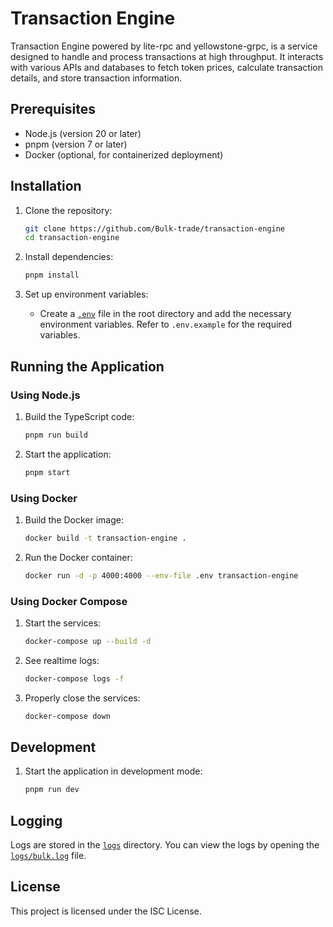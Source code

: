# Transaction Engine

Transaction Engine powered by lite-rpc and yellowstone-grpc, is a service designed to handle and process transactions at high throughput. It interacts with various APIs and databases to fetch token prices, calculate transaction details, and store transaction information.


## Prerequisites

- Node.js (version 20 or later)
- pnpm (version 7 or later)
- Docker (optional, for containerized deployment)

## Installation

1. Clone the repository:
    ```sh
    git clone https://github.com/Bulk-trade/transaction-engine
    cd transaction-engine
    ```

2. Install dependencies:
    ```sh
    pnpm install
    ```

3. Set up environment variables:
    - Create a [`.env`](command:_github.copilot.openRelativePath?%5B%7B%22scheme%22%3A%22file%22%2C%22authority%22%3A%22%22%2C%22path%22%3A%22%2FUsers%2Fmac%2FDesktop%2FBULK%2Ftransaction-engine%2F.env%22%2C%22query%22%3A%22%22%2C%22fragment%22%3A%22%22%7D%5D "/Users/mac/Desktop/BULK/transaction-engine/.env") file in the root directory and add the necessary environment variables. Refer to `.env.example` for the required variables.

## Running the Application

### Using Node.js

1. Build the TypeScript code:
    ```sh
    pnpm run build
    ```

2. Start the application:
    ```sh
    pnpm start
    ```

### Using Docker

1. Build the Docker image:
    ```sh
    docker build -t transaction-engine .
    ```

2. Run the Docker container:
    ```sh
    docker run -d -p 4000:4000 --env-file .env transaction-engine
    ```

### Using Docker Compose

1. Start the services:
    ```sh
    docker-compose up --build -d
    ```

2. See realtime logs:
    ```sh
    docker-compose logs -f
    ```

3. Properly close the services:
    ```sh
    docker-compose down
    ```

## Development

1. Start the application in development mode:
    ```sh
    pnpm run dev
    ```

## Logging

Logs are stored in the [`logs`](command:_github.copilot.openRelativePath?%5B%7B%22scheme%22%3A%22file%22%2C%22authority%22%3A%22%22%2C%22path%22%3A%22%2FUsers%2Fmac%2FDesktop%2FBULK%2Ftransaction-engine%2Flogs%22%2C%22query%22%3A%22%22%2C%22fragment%22%3A%22%22%7D%5D "/Users/mac/Desktop/BULK/transaction-engine/logs") directory. You can view the logs by opening the [`logs/bulk.log`](command:_github.copilot.openRelativePath?%5B%7B%22scheme%22%3A%22file%22%2C%22authority%22%3A%22%22%2C%22path%22%3A%22%2FUsers%2Fmac%2FDesktop%2FBULK%2Ftransaction-engine%2Flogs%2Fbulk.log%22%2C%22query%22%3A%22%22%2C%22fragment%22%3A%22%22%7D%5D "/Users/mac/Desktop/BULK/transaction-engine/logs/bulk.log") file.

## License

This project is licensed under the ISC License.